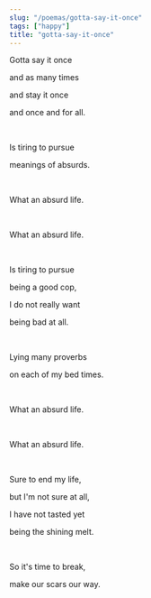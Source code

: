 ```yaml
---
slug: "/poemas/gotta-say-it-once"
tags: ["happy"]
title: "gotta-say-it-once"
---
```

Gotta say it once

and as many times

and stay it once

and once and for all.

&nbsp;

Is tiring to pursue

meanings of absurds.

&nbsp;

What an absurd life.

&nbsp;

What an absurd life.

&nbsp;

Is tiring to pursue

being a good cop,

I do not really want

being bad at all.

&nbsp;

Lying many proverbs

on each of my bed times.

&nbsp;

What an absurd life.

&nbsp;

What an absurd life.

&nbsp;

Sure to end my life,

but I'm not sure at all,

I have not tasted yet

being the shining melt.

&nbsp;

So it's time to break,

make our scars our way.